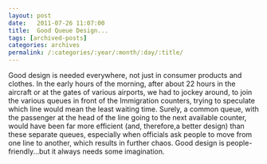 ```yaml
---
layout: post
date:	2011-07-26 11:07:00
title:  Good Queue Design...
tags: [archived-posts]
categories: archives
permalink: /:categories/:year/:month/:day/:title/
---
```

Good design is needed everywhere, not just in consumer products and clothes. In the early hours of the morning, after  about 22 hours in the aircraft or at the gates of various airports, we had to jockey around, to join the various queues in front of the Immigration counters, trying to speculate which line would mean the least waiting time.  Surely, a common queue, with the passenger at the head of the line going to the next available counter, would have been far more efficient (and, therefore,a better design) than these separate queues, especially when officials ask people to move from one line to another, which results in further chaos. Good design is people-friendly...but it always needs some imagination.
